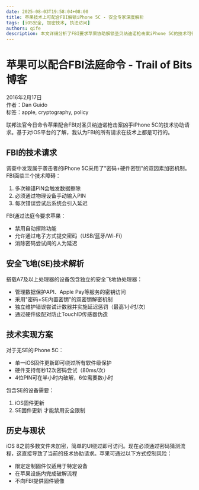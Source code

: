 ```yaml
---
date: 2025-08-03T19:58:04+08:00
title: 苹果技术上可配合FBI解锁iPhone 5C - 安全专家深度解析
tags: [iOS安全, 加密技术, 执法访问]
authors: qife
description: 本文详细分析了FBI要求苹果协助解锁圣贝纳迪诺枪击案iPhone 5C的技术可行性，探讨了iOS加密机制、安全飞地技术限制，以及通过定制固件绕过密码保护的技术方案。
---
```


# 苹果可以配合FBI法庭命令 - Trail of Bits博客

2016年2月17日  
作者：Dan Guido  
标签：apple, cryptography, policy

联邦法官今日命令苹果配合FBI对圣贝纳迪诺枪击案凶手iPhone 5C的技术协助请求。基于对iOS平台的了解，我认为FBI的所有请求在技术上都是可行的。

## FBI的技术请求

调查中发现属于袭击者的iPhone 5C采用了"密码+硬件密钥"的双因素加密机制。FBI面临三个技术障碍：
1. 多次输错PIN会触发数据擦除
2. 必须通过物理设备手动输入PIN
3. 每次错误尝试后系统会引入延迟

FBI通过法庭令要求苹果：
- 禁用自动擦除功能
- 允许通过电子方式提交密码（USB/蓝牙/Wi-Fi）
- 消除密码尝试间的人为延迟

## 安全飞地(SE)技术解析

搭载A7及以上处理器的设备包含独立的安全飞地协处理器：
- 管理数据保护API、Apple Pay等服务的密钥访问
- 采用"密码+SE内置密钥"的双密钥解密机制
- 独立维护错误尝试计数器并实施延迟惩罚（最高1小时/次）
- 通过硬件级配对防止TouchID传感器伪造

## 技术实现方案

对于无SE的iPhone 5C：
- 单一iOS固件更新即可绕过所有软件级保护
- 硬件支持每秒12次密码尝试（80ms/次）
- 4位PIN可在半小时内破解，6位需要数小时

包含SE的设备需要：
1. iOS固件更新
2. SE固件更新
才能禁用安全限制

## 历史与现状

iOS 8之前多数文件未加密，简单的UI绕过即可访问。现在必须通过密码猜测流程，这直接导致了当前的技术协助请求。苹果可通过以下方式控制风险：
- 限定定制固件仅适用于特定设备
- 在苹果设施内完成破解流程
- 不向FBI提供固件镜像

